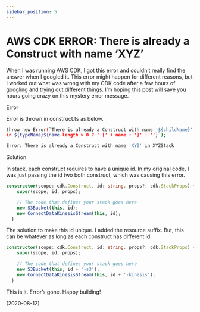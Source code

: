 ```yaml
---
sidebar_position: 5
---
```


# AWS CDK ERROR: There is already a Construct with name ‘XYZ’

When I was running AWS CDK, I got this error and couldn’t really find the answer when I googled it. This error might happen for different reasons, but I worked out what was wrong with my CDK code after a few hours of googling and trying out different things. I’m hoping this post will save you hours going crazy on this mystery error message.

Error

Error is thrown in construct.ts as below.

```bash
throw new Error(`There is already a Construct with name '${childName}'
in ${typeName}${name.length > 0 ? ' [' + name + ']' : ''}`);

Error: There is already a Construct with name 'XYZ' in XYZStack
```

Solution

In stack, each construct requires to have a unique id. In my original code, I was just passing the id two both construct, which was causing this error.

```ts
constructor(scope: cdk.Construct, id: string, props?: cdk.StackProps) {
    super(scope, id, props);

    // The code that defines your stack goes here
    new S3Bucket(this, id);
    new ConnectDataKinesisStream(this, id);
  }
```

The solution to make this id unique. I added the resource suffix. But, this can be whatever as long as each construct has different id.

```ts
constructor(scope: cdk.Construct, id: string, props?: cdk.StackProps) {
    super(scope, id, props);

    // The code that defines your stack goes here
    new S3Bucket(this, id + '-s3');
    new ConnectDataKinesisStream(this, id + '-kinesis');
  }
```

This is it. Error’s gone. Happy building!

(2020-08-12)
